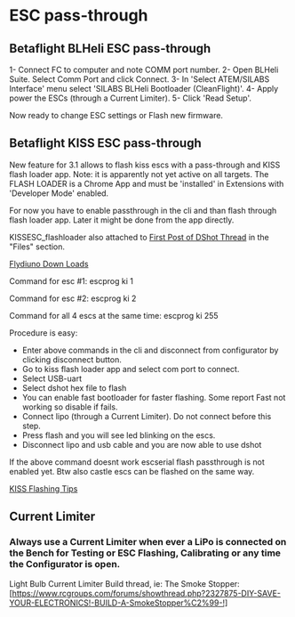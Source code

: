 # ESC pass-through

## Betaflight BLHeli ESC pass-through

1- Connect FC to computer and note COMM port number.
2- Open BLHeli Suite. Select Comm Port and click Connect.
3- In 'Select ATEM/SILABS Interface' menu select 'SILABS BLHeli Bootloader (CleanFlight)'.
4- Apply power the ESCs (through a Current Limiter).
5- Click 'Read Setup'.

Now ready to change ESC settings or Flash new firmware.

## Betaflight KISS ESC pass-through

New feature for 3.1 allows to flash kiss escs with a pass-through and KISS flash loader app.
Note: it is apparently not yet active on all targets.
The FLASH LOADER is a Chrome App and must be 'installed' in Extensions with 'Developer Mode' enabled.

For now you have to enable passthrough in the cli and than flash through flash loader app. Later it might be done from the app directly.

KISSESC_flashloader also attached to [First Post of DShot Thread](https://www.rcgroups.com/forums/showthread.php?2756129-DShot-testing-a-new-digital-parallel-ESC-throttle-signal) in the "Files" section.

[Flydiuno Down Loads](http://kiss.flyduino.net/downloads/)

Command for esc #1:
escprog ki 1

Command for esc #2:
escprog ki 2

Command for all 4 escs at the same time:
escprog ki 255

Procedure is easy:

- Enter above commands in the cli and disconnect from configurator by clicking disconnect button.
- Go to kiss flash loader app and select com port to connect.
- Select USB-uart
- Select dshot hex file to flash
- You can enable fast bootloader for faster flashing. Some report Fast not working so disable if fails.
- Connect lipo (through a Current Limiter). Do not connect before this step.
- Press flash and you will see led blinking on the escs.
- Disconnect lipo and usb cable and you are now able to use dshot

If the above command doesnt work escserial flash passthrough is not enabled yet.
Btw also castle escs can be flashed on the same way.

[KISS Flashing Tips](https://www.rcgroups.com/forums/showthread.php?2864933-Another-Kiss-24a-ESC-flashing-question%21%21-need-some-tips)

## Current Limiter

### Always use a Current Limiter when ever a LiPo is connected on the Bench for Testing or ESC Flashing, Calibrating or any time the Configurator is open.

Light Bulb Current Limiter Build thread, ie: The Smoke Stopper:
[https://www.rcgroups.com/forums/showthread.php?2327875-DIY-SAVE-YOUR-ELECTRONICS!-BUILD-A-SmokeStopper%C2%99-!]
